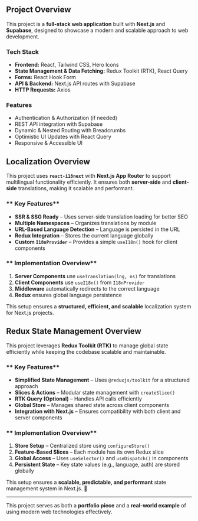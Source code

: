 ## Project Overview

This project is a **full-stack web application** built with **Next.js** and **Supabase**, designed to showcase a modern and scalable approach to web development.

### Tech Stack

- **Frontend:** React, Tailwind CSS, Hero Icons
- **State Management & Data Fetching:** Redux Toolkit (RTK), React Query
- **Forms:** React Hook Form
- **API & Backend:** Next.js API routes with Supabase
- **HTTP Requests:** Axios

### Features

- Authentication & Authorization (if needed)
- REST API integration with Supabase
- Dynamic & Nested Routing with Breadcrumbs
- Optimistic UI Updates with React Query
- Responsive & Accessible UI

## Localization Overview  

This project uses **`react-i18next`** with **Next.js App Router** to support multilingual functionality efficiently. It ensures both **server-side** and **client-side** translations, making it scalable and performant.

### ** Key Features**
- **SSR & SSG Ready** – Uses server-side translation loading for better SEO  
- **Multiple Namespaces** – Organizes translations by module  
- **URL-Based Language Detection** – Language is persisted in the URL  
- **Redux Integration** – Stores the current language globally  
- **Custom `I18nProvider`** – Provides a simple `useI18n()` hook for client components  

### ** Implementation Overview**
1. **Server Components** use `useTranslation(lng, ns)` for translations  
2. **Client Components** use `useI18n()` from `I18nProvider`  
3. **Middleware** automatically redirects to the correct language  
4. **Redux** ensures global language persistence

This setup ensures a **structured, efficient, and scalable** localization system for Next.js projects.

## Redux State Management Overview  

This project leverages **Redux Toolkit (RTK)** to manage global state efficiently while keeping the codebase scalable and maintainable.  

### ** Key Features**  
- **Simplified State Management** – Uses `@reduxjs/toolkit` for a structured approach  
- **Slices & Actions** – Modular state management with `createSlice()`  
- **RTK Query (Optional)** – Handles API calls efficiently  
- **Global Store** – Manages shared state across client components  
- **Integration with Next.js** – Ensures compatibility with both client and server components  

### ** Implementation Overview**  
1. **Store Setup** – Centralized store using `configureStore()`  
2. **Feature-Based Slices** – Each module has its own Redux slice  
3. **Global Access** – Uses `useSelector()` and `useDispatch()` in components  
4. **Persistent State** – Key state values (e.g., language, auth) are stored globally  

This setup ensures a **scalable, predictable, and performant** state management system in Next.js. 🚀


------

This project serves as both a **portfolio piece** and a **real-world example** of using modern web technologies effectively.
